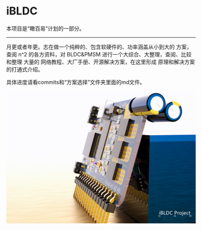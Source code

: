 # iBLDC

本项目是“瞰百易”计划的一部分。

------

月更或者年更。志在做一个纯粹的、包含软硬件的、功率涵盖从小到大的 方案，查阅 n^2 的各方资料，对 BLDC&PMSM 进行一个大综合、大整理，查阅、比较和整理 大量的 网络教程、大厂手册、开源解决方案，在这里形成 原理和解决方案 的打通式介绍。

具体进度请看commits和“方案选择”文件夹里面的md文件。

![stp.10_副本](assets/stp.10_副本.jpg)